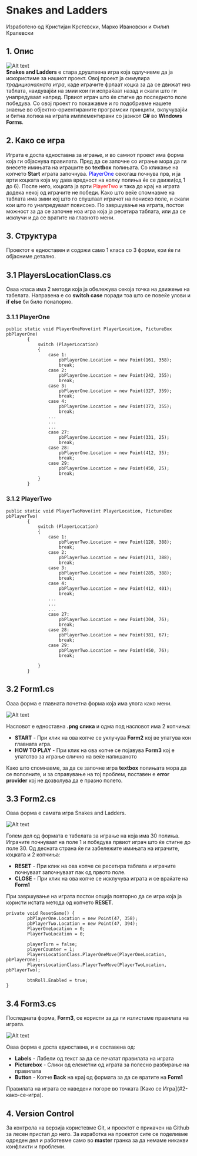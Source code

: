 # Snakes and Ladders
Изработено од Кристијан Крстевски, Марко Ивановски и Филип Кралевски
## 1. Опис
![Alt text](https://github.com/KFilip123/Snake-Ladder/blob/master/Snake%20Ladder/Resources/title-removebg-preview.png)
<br/>
<b>Snakes and Ladders</b> е стара друштвена игра која одлучивме да ја искористиме за нашиот проект. Овој проект ја симулира <i>традиционалната игра</i>, каде играчите фрлаат коцка за да се движат низ таблата, наидувајќи на змии кои ги испраќаат назад и скали што ги унапредуваат напред. Првиот играч што ќе стигне до последното поле победува. Со овој проект го покажавме и го подобривме нашeте знаење во објектно-ориентираните програмски принципи, вклучувајќи и битна логика на играта имплементирани со јазикот <b>C#</b> во <b>Windows Forms</b>.
## 2. Како се игра
Играта е доста едноставна за играње, и во самиот проект има форма која ги објаснува правилата. Пред да се започне со играње мора да ги внесете имињата на играшите во <b>textbox</b> полињата. Со кликање на копчето <b>Start</b> играта започнува. <span style="color: blue">PlayerOne</span> секогаш почнува прв, и ја врти коцката која му дава вредност на колку полиња ќе се движи(од 1 до 6). После него, коцката ја врти <span style="color: red">PlayerTwo</span> и така до крај на играта додека некој од играчите не победи. Како што веќе спомнавме на таблата има змии кој што го спуштаат играчот на пониско поле, и скали кои што го унапредуваат повисоко. По завршување на играта, постои можност за да се започне ноа игра која ја ресетира таблата, или да се исклучи и да се вратите на главното мени.
## 3. Структура 
Проектот е едноставен и содржи само 1 класа со 3 форми, кои ќе ги објасниме детално.
## 3.1 PlayersLocationClass.cs
Оваа класа има 2 методи која ја обележува секоја точка на движење на табелата. Направена е со <b>switch case</b> поради тоа што се повеќе улови и <b>if else</b> би било понапорно.
### 3.1.1 PlayerOne
```
public static void PlayerOneMove(int PlayerLocation, PictureBox pbPlayerOne)
        {
            switch (PlayerLocation)
            {
                case 1:
                    pbPlayerOne.Location = new Point(161, 358);
                    break;
                case 2:
                    pbPlayerOne.Location = new Point(242, 355);
                    break;
                case 3:
                    pbPlayerOne.Location = new Point(327, 359);
                    break;
                case 4:
                    pbPlayerOne.Location = new Point(373, 355);
                    break;
                ...
                ...
                ...
                case 27:
                    pbPlayerOne.Location = new Point(331, 25);
                    break;
                case 28:
                    pbPlayerOne.Location = new Point(412, 35);
                    break;
                case 29:
                    pbPlayerOne.Location = new Point(450, 25);
                    break;
            }
        }
```
### 3.1.2 PlayerTwo
```
public static void PlayerTwoMove(int PlayerLocation, PictureBox pbPlayerTwo)
        {
            switch (PlayerLocation)
            {
                case 1:
                    pbPlayerTwo.Location = new Point(128, 388);
                    break;
                case 2:
                    pbPlayerTwo.Location = new Point(211, 388);
                    break;
                case 3:
                    pbPlayerTwo.Location = new Point(285, 388);
                    break;
                case 4:
                    pbPlayerTwo.Location = new Point(412, 401);
                    break;
                ...
                ...
                ...
                case 27:
                    pbPlayerTwo.Location = new Point(304, 76);
                    break;
                case 28:
                    pbPlayerTwo.Location = new Point(381, 67);
                    break;
                case 29:
                    pbPlayerTwo.Location = new Point(450, 76);
                    break;

            }
        }
```
## 3.2 Form1.cs
Оааа форма е главната почетна форма која има улога како мени.

![Alt text](https://github.com/KFilip123/Snake-Ladder/blob/master/Snake%20Ladder/Resources/SS1.png)

Насловот е едноставна <b>.png слика</b> и одма под насловот има 2 копчиња:
<ul>
        <li>
                <b>START</b> - При клик на ова копче се уклучува <b>Form2</b> кој ве упатува кон главната игра. 
        </li>
        <li>
                <b>HOW TO PLAY</b> - При клик на ова копче се појавува <b>Form3</b> кој е упатство за играње слично на веќе напишаното
        </li>
</ul>
Како што спомнавме, за да се започне игра <b>textbox</b> полињата мора да се пополните, и за справување на тој проблем, поставен е <b>error provider</b> кој не дозволува да е празно полето.
<br/>

## 3.3 Form2.cs
Оваа форма е самата игра Snakes and Ladders. 

![Alt text](https://github.com/KFilip123/Snake-Ladder/blob/master/Snake%20Ladder/Resources/SS3.png)

Голем дел од формата е табелата за играње на која има 30 полиња. Играчите почнуваат на поле 1 и победува првиот играч што ќе стигне до поле 30. Од десната страна ќе ги забележите имињата на играчите, коцката и 2 копчиња:
<ul>
        <li>
                <b>RESET</b> - При клик на ова копче се ресетира таблата и играчите почнуваат започнуваат пак од првото поле. 
        </li>
        <li>
                <b>CLOSE</b> - При клик на ова копче се исклучува играта и се враќате на <b>Form1</b>
        </li>
</ul>
При завршување на играта постои опција повторно да се игра која ја користи истата метода од копчето <b>RESET</b>.

```
private void ResetGame() {
        pbPlayerOne.Location = new Point(47, 358);
        pbPlayerTwo.Location = new Point(47, 394);
        PlayerOneLocation = 0;
        PlayerTwoLocation = 0;

        playerTurn = false;
        playerCounter = 1;
        PlayersLocationClass.PlayerOneMove(PlayerOneLocation, pbPlayerOne);
        PlayersLocationClass.PlayerTwoMove(PlayerTwoLocation, pbPlayerTwo);

        btnRoll.Enabled = true;
}
```

## 3.4 Form3.cs
Последната форма, <b>Form3</b>, се користи за да ги излистаме правилата на играта.

![Alt text](https://github.com/KFilip123/Snake-Ladder/blob/master/Snake%20Ladder/Resources/SS2.png)

Оваа форма е доста едноставна, и е составена од:
<ul>
        <li>
                <b>Labels</b> - Лабели од текст за да се печатат правилата на играта
        </li>
        <li>
                <b>Picturebox</b> - Слики од елеметни од играта за полесно разбирање на правилата
        </li>
        <li>
                <b>Button</b> - Копче <b>Back</b> на крај од формата за да се вратите на <b>Form1</b>
        </li>
</ul>
Правилата на играта се наведени погоре во точката [Како се Игра](#2-како-се-игра).

## 4. Version Control
За контрола на верзија користевме Git, и проектот е прикачен на Github за лесен пристап до него. За изработка на проектот сите се поделивме одреден дел и работевме само во <b>master</b> гранка за да немаме никакви конфликти и проблеми. 
